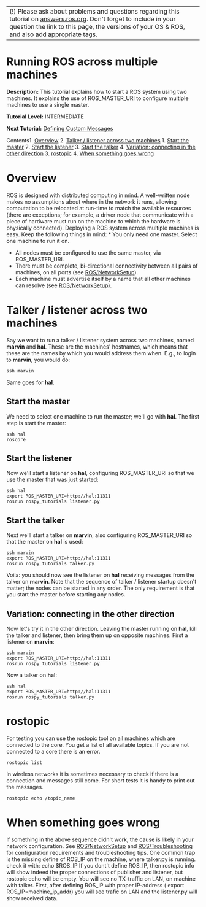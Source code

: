 

|  |
| --- |
| (!) Please ask about problems and questions regarding this tutorial on [answers.ros.org](http://answers.ros.org "http://answers.ros.org"). Don't forget to include in your question the link to this page, the versions of your OS & ROS, and also add appropriate tags. |

# Running ROS across multiple machines

**Description:** This tutorial explains how to start a ROS system using two machines. It explains the use of ROS\_MASTER\_URI to configure multiple machines to use a single master.  

**Tutorial Level:** INTERMEDIATE   

**Next Tutorial:** [Defining Custom Messages](/ROS/Tutorials/DefiningCustomMessages "/ROS/Tutorials/DefiningCustomMessages")   

 Contents1. [Overview](#Overview "#Overview")
2. [Talker / listener across two machines](#Talker_.2F_listener_across_two_machines "#Talker_.2F_listener_across_two_machines")
	1. [Start the master](#Start_the_master "#Start_the_master")
	2. [Start the listener](#Start_the_listener "#Start_the_listener")
	3. [Start the talker](#Start_the_talker "#Start_the_talker")
	4. [Variation: connecting in the other direction](#Variation:_connecting_in_the_other_direction "#Variation:_connecting_in_the_other_direction")
3. [rostopic](#rostopic "#rostopic")
4. [When something goes wrong](#When_something_goes_wrong "#When_something_goes_wrong")

# Overview

ROS is designed with distributed computing in mind. A well-written node makes no assumptions about where in the network it runs, allowing computation to be relocated at run-time to match the available resources (there are exceptions; for example, a driver node that communicate with a piece of hardware must run on the machine to which the hardware is physically connected). Deploying a ROS system across multiple machines is easy. Keep the following things in mind: * You only need one master. Select one machine to run it on.
* All nodes must be configured to use the same master, via ROS\_MASTER\_URI.
* There must be complete, bi-directional connectivity between all pairs of machines, on all ports (see [ROS/NetworkSetup](/ROS/NetworkSetup "/ROS/NetworkSetup")).
* Each machine must advertise itself by a name that all other machines can resolve (see [ROS/NetworkSetup](/ROS/NetworkSetup "/ROS/NetworkSetup")).

# Talker / listener across two machines

Say we want to run a talker / listener system across two machines, named **marvin** and **hal**. These are the machines' hostnames, which means that these are the names by which you would address them when. E.g., to login to **marvin**, you would do: 
```
ssh marvin
```
Same goes for **hal**. 
## Start the master

We need to select one machine to run the master; we'll go with **hal**. The first step is start the master: 
```
ssh hal
roscore
```

## Start the listener

Now we'll start a listener on **hal**, configuring ROS\_MASTER\_URI so that we use the master that was just started: 
```
ssh hal
export ROS_MASTER_URI=http://hal:11311
rosrun rospy_tutorials listener.py
```

## Start the talker

Next we'll start a talker on **marvin**, also configuring ROS\_MASTER\_URI so that the master on **hal** is used: 
```
ssh marvin
export ROS_MASTER_URI=http://hal:11311
rosrun rospy_tutorials talker.py
```
Voila: you should now see the listener on **hal** receiving messages from the talker on **marvin**. Note that the sequence of talker / listener startup doesn't matter; the nodes can be started in any order. The only requirement is that you start the master before starting any nodes. 
## Variation: connecting in the other direction

Now let's try it in the other direction. Leaving the master running on **hal**, kill the talker and listener, then bring them up on opposite machines. First a listener on **marvin**: 
```
ssh marvin
export ROS_MASTER_URI=http://hal:11311
rosrun rospy_tutorials listener.py
```
Now a talker on **hal**: 
```
ssh hal
export ROS_MASTER_URI=http://hal:11311
rosrun rospy_tutorials talker.py
```

# rostopic

For testing you can use the [rostopic](/rostopic "/rostopic") tool on all machines which are connected to the core. You get a list of all available topics. If you are not connected to a core there is an error. 
```
rostopic list
```
In wireless networks it is sometimes necessary to check if there is a connection and messages still come. For short tests it is handy to print out the messages. 
```
rostopic echo /topic_name
```

# When something goes wrong

If something in the above sequence didn't work, the cause is likely in your network configuration. See [ROS/NetworkSetup](/ROS/NetworkSetup "/ROS/NetworkSetup") and [ROS/Troubleshooting](/ROS/Troubleshooting "/ROS/Troubleshooting") for configuration requirements and troubleshooting tips. One common trap is the missing define of ROS\_IP on the machine, where talker.py is running. check it with: echo $ROS\_IP If you dont't define ROS\_IP, then rostopic info will show indeed the proper connections of publisher and listener, but rostopic echo will be empty. You will see no TX-traffic on LAN, on machine with talker. First, after defining ROS\_IP with proper IP-address ( export ROS\_IP=machine\_ip\_addr) you will see trafic on LAN and the listener.py will show received data. 

